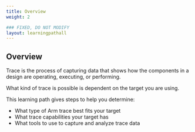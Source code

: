 ```yaml
---
title: Overview
weight: 2

### FIXED, DO NOT MODIFY
layout: learningpathall
---
```


## Overview
Trace is the process of capturing data that shows how the components in a design are operating, executing, or performing.

What kind of trace is possible is dependent on the target you are using.

This learning path gives steps to help you determine:

- What type of Arm trace best fits your target
- What trace capabilities your target has
- What tools to use to capture and analyze trace data
